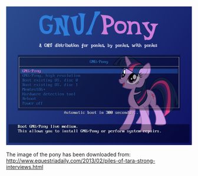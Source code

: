 ![Preview](./preview.png)

The image of the pony has been downloaded from:
    http://www.equestriadaily.com/2013/02/piles-of-tara-strong-interviews.html
